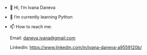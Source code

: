 - 👋 Hi, I’m Ivana Daneva
- 🌱 I’m currently learning Python
- 📫 How to reach me:

     Email: daneva.ivana@gmail.com
     
     LinkedIn: https://www.linkedin.com/in/ivana-daneva-a9559120b/

